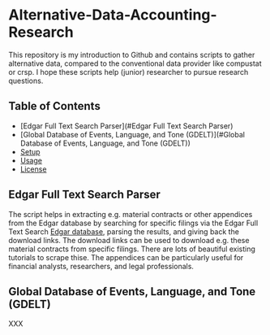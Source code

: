 # Alternative-Data-Accounting-Research

This repository is my introduction to Github and contains scripts to gather alternative data, compared to the conventional data provider like compustat or crsp. I hope these scripts help (junior) researcher to pursue research questions.

## Table of Contents

- [Edgar Full Text Search Parser](#Edgar Full Text Search Parser)
- [Global Database of Events, Language, and Tone (GDELT)](#Global Database of Events, Language, and Tone (GDELT))
- [Setup](#setup)
- [Usage](#usage)
- [License](#license)

## Edgar Full Text Search Parser

The script helps in extracting e.g. material contracts or other appendices from the Edgar database by searching for specific filings via the Edgar Full Text Search [Edgar database](https://www.sec.gov/edgar/search/#), parsing the results, and giving back the download links. The download links can be used to download e.g. these material contracts from specific filings. There are lots of beautiful existing tutorials to scrape thise. The appendices can be particularly useful for financial analysts, researchers, and legal professionals. 

## Global Database of Events, Language, and Tone (GDELT)
XXX
